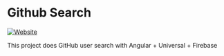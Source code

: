 # Github Search

[![Website](https://img.shields.io/badge/Explore%20my%20repo%20-github--repo--explorer-green?style=flat-square&logo=github)](https://indrajitbnikam.github.io/github-repo-explorer/#/https%3A%2F%2Fgithub.com%2Fwaterplea%2Fgithub-search)

This project does GitHub user search with Angular + Universal + Firebase
